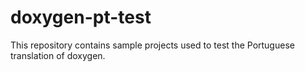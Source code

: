 # doxygen-pt-test
This repository contains sample projects used to test the Portuguese translation of doxygen.
